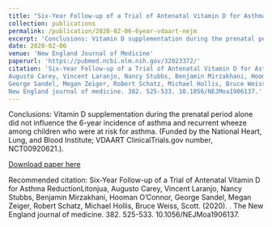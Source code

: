 ```yaml
---
title: "Six-Year Follow-up of a Trial of Antenatal Vitamin D for Asthma ReductionLitonjua,"
collection: publications
permalink: /publication/2020-02-06-6year-vdaart-nejm
excerpt: 'Conclusions: Vitamin D supplementation during the prenatal period alone did not influence the 6-year incidence of asthma and recurrent wheeze among children who were at risk for asthma. (Funded by the National Heart, Lung, and Blood Institute; VDAART ClinicalTrials.gov number, NCT00920621.).'
date: 2020-02-06
venue: 'New England Journal of Medicine'
paperurl: 'https://pubmed.ncbi.nlm.nih.gov/32023372/'
citation: 'Six-Year Follow-up of a Trial of Antenatal Vitamin D for Asthma ReductionLitonjua,
Augusto Carey, Vincent Laranjo, Nancy Stubbs, Benjamin Mirzakhani, Hooman O’Connor,
George Sandel, Megan Zeiger, Robert Schatz, Michael Hollis, Bruce Weiss, Scott. (2020). . The
New England journal of medicine. 382. 525-533. 10.1056/NEJMoa1906137.'
---
```

Conclusions: Vitamin D supplementation during the prenatal period alone did not influence the 6-year incidence of asthma and recurrent wheeze among children who were at risk for asthma. (Funded by the National Heart, Lung, and Blood Institute; VDAART ClinicalTrials.gov number, NCT00920621.).

[Download paper here](https://pubmed.ncbi.nlm.nih.gov/32023372/)

Recommended citation: Six-Year Follow-up of a Trial of Antenatal Vitamin D for Asthma ReductionLitonjua,
Augusto Carey, Vincent Laranjo, Nancy Stubbs, Benjamin Mirzakhani, Hooman O’Connor,
George Sandel, Megan Zeiger, Robert Schatz, Michael Hollis, Bruce Weiss, Scott. (2020). . The
New England journal of medicine. 382. 525-533. 10.1056/NEJMoa1906137.